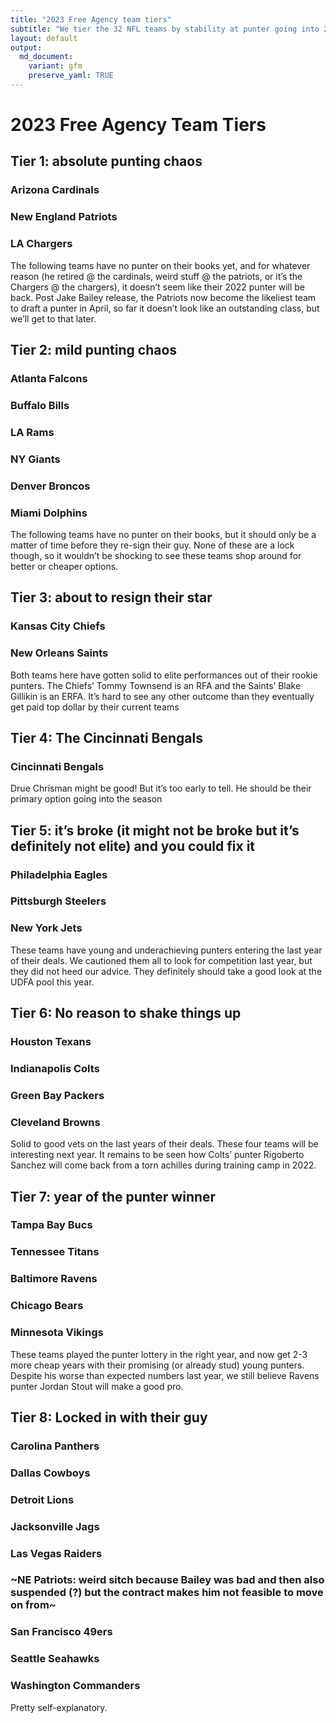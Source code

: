 ```yaml
---
title: "2023 Free Agency team tiers"
subtitle: "We tier the 32 NFL teams by stability at punter going into 2023 Free Agency"
layout: default
output:
  md_document:
    variant: gfm
    preserve_yaml: TRUE
---
```

# 2023 Free Agency Team Tiers

## Tier 1: absolute punting chaos

### Arizona Cardinals
### New England Patriots
### LA Chargers

The following teams have no punter on their books yet, and for whatever reason (he retired @ the cardinals, weird stuff @ the patriots, or it’s the Chargers @ the chargers), it doesn’t seem like their 2022 punter will be back. Post Jake Bailey release, the Patriots now become the likeliest team to draft a punter in April, so far it doesn’t look like an outstanding class, but we’ll get to that later.



## Tier 2: mild punting chaos

### Atlanta Falcons
### Buffalo Bills
### LA Rams
### NY Giants
### Denver Broncos
### Miami Dolphins

The following teams have no punter on their books, but it should only be a matter of time before they re-sign their guy. None of these are a lock though, so it wouldn’t be shocking to see these teams shop around for better or cheaper options.


## Tier 3: about to resign their star

### Kansas City Chiefs
### New Orleans Saints

Both teams here have gotten solid to elite performances out of their rookie punters. The Chiefs’ Tommy Townsend is an RFA and the Saints’ Blake Gillikin is an ERFA. It’s hard to see any other outcome than they eventually get paid top dollar by their current teams

## Tier 4: The Cincinnati Bengals

### Cincinnati Bengals

Drue Chrisman might be good! But it’s too early to tell. He should be their primary option going into the season

## Tier 5: it’s broke (it might not be broke but it’s definitely not elite) and you could fix it

### Philadelphia Eagles
### Pittsburgh Steelers
### New York Jets

These teams have young and underachieving punters entering the last year of their deals. We cautioned them all to look for competition last year, but they did not heed our advice. They definitely should take a good look at the UDFA pool this year.

## Tier 6: No reason to shake things up

### Houston Texans
### Indianapolis Colts
### Green Bay Packers
### Cleveland Browns

Solid to good vets on the last years of their deals. These four teams will be interesting next year. It remains to be seen how Colts’ punter Rigoberto Sanchez will come back from a torn achilles during training camp in 2022.


## Tier 7: year of the punter winner

### Tampa Bay Bucs
### Tennessee Titans
### Baltimore Ravens
### Chicago Bears
### Minnesota Vikings

These teams played the punter lottery in the right year, and now get 2-3 more cheap years with their promising (or already stud) young punters. Despite his worse than expected numbers last year, we still believe Ravens punter Jordan Stout will make a good pro.

## Tier 8: Locked in with their guy

### Carolina Panthers
### Dallas Cowboys
### Detroit Lions
### Jacksonville Jags
### Las Vegas Raiders
### ~NE Patriots: weird sitch because Bailey was bad and then also suspended (?) but the contract makes him not feasible to move on from~
### San Francisco 49ers
### Seattle Seahawks
### Washington Commanders

Pretty self-explanatory.
